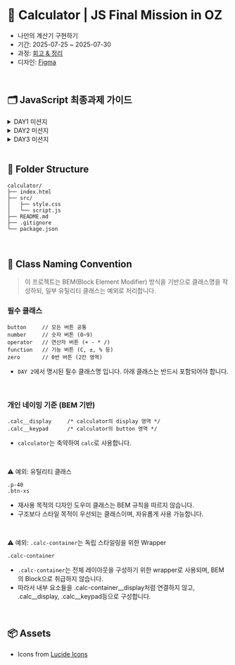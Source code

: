 # 🧮 Calculator | JS Final Mission in OZ

- 나만의 계산기 구현하기
- 기간: 2025-07-25 ~ 2025-07-30
- 과정: [회고 & 정리](https://binyard.me/OZ/fe/mission.html)
- 디자인: [Figma](https://www.figma.com/design/hh1hbNBF5992A1dQYb6INU/Calculator?node-id=0-1&t=AJexyvuflp4TE5th-1)

<br>

## 🗂️ JavaScript 최종과제 가이드

<details>
<summary>DAY1 미션지</summary>

#### STEP 1. HTML로 목업 만들기

요구사항

1. HTML 파일을 생성하고 기본 구조를 작성하세요.

2. CSS 초기화 코드를 입력해주세요.

<br>

구현 단계

1. `index.html`

- body 요소 내부에 계산기 컨테이너를 만듭니다.
- flex를 이용하여 컨테이너가 화면의 중간에 위치하도록 합니다.
- 컨테이너 내부에 2개의 영역을 생성합니다. (display, buttons)
- 각 영역을 시각적으로 확인할 수 있도록 border 속성을 추가합니다.
- `display`와 `buttons`를 flex를 사용하여 적절하게 배치합니다.
- 계산기 컨테이너의 내부 여백을 적절하게 설정합니다.

  <br>

#### STEP 2. 계산기 상단에 버튼 추가하기 (도전미션)

요구사항

1. 계산기 상단에 버튼을 3개 추가하세요.

- 맥북 계산기의 디자인 모티브로 하지만, 기능은 동작하지 않아도 됩니다.
- 버튼은 원 형태이고, 각 버튼이 일정한 간격을 갖도록 구현해야 합니다.

      <br>

  </details>

<details>
<summary>DAY2 미션지</summary>

#### STEP 1. HTML로 목업 만들기, flexbox로 정렬 및 배치하기

요구사항

1. CSS의 flexbox 속성을 이용해 계산기 레이아웃을 구성하세요.
2. 계산기의 기본 구성 요소를 추가하세요 (디스플레이, 숫자 버튼, 연산자 버튼 등).

<br>

구현 단계

1. `index.html`

- buttons 내부에 계산기에 필요한 버튼을 추가합니다.

  - 모든 버튼은 `button` class를 가지고 있어야 합니다.
  - 숫자 버튼에는 `number` class를 추가합니다.
  - 연산기호 버튼(`+`, `-`, `*`, `/`)에는 `operator` class를 추가합니다.
  - 기능 버튼(`C`, `±`, `%`)에는 `function` class를 추가합니다.
  - 숫자 0은 다른 버튼에 비해 두 배의 영역을 가지고 있으므로, `zero` class를 추가합니다.

2. `style.css`

- display 영역을 스타일링합니다.

  - 텍스트를 오른쪽으로 정렬합니다.
  - 콘텐츠와 테두리 사이에 padding을 지정합니다.

- buttons 영역과 버튼들을 flexbox를 사용하여 정렬합니다.

<br>

#### STEP 2. 버튼에 hover 및 active 효과 추가하기

요구사항

- 버튼에 마우스를 올리면(`hover`) 배경색이 변경되도록 하세요.
- 버튼을 클릭하면(`active`) 배경색이 잠시 변경되도록 하세요.

<br>
</details>

<details>
<summary>DAY3 미션지</summary>

### STEP 1. 버튼 클릭 시 디스플레이에 표시되도록 만들기

### 1-1. 각 버튼을 클릭했을 때 console에 각 버튼의 value가 나오도록 하기

요구사항

1. 각 버튼을 클릭했을 때 해당 버튼의 값을 콘솔에 출력하세요.

<br>

구현 단계

1. `script.js`

- 모든 버튼 요소를 선택합니다.
- 각 버튼에 클릭 이벤트 리스너를 추가합니다.
  - 참고: [MDN: 배열 메서드 forEach()](https://developer.mozilla.org/ko/docs/Web/JavaScript/Reference/Global_Objects/Array/forEach)
- 버튼이 클릭되었을 때, 해당 버튼의 값을 콘솔에 출력합니다.
  - 참고: [MDN: Event.target](https://developer.mozilla.org/ko/docs/Web/API/Event/target)

<br>

### 1-2. 숫자를 디스플레이에 표시하기

요구 사항

- 숫자 버튼을 클릭하면 디스플레이에 해당 숫자가 표시되도록 하세요.
- 초기 디스플레이 값이 `0`일 때는 클릭한 숫자로 바뀌어야 합니다.
- 초기 값이 `0`이 아닐 때는 클릭한 숫자가 뒤에 추가되어야 합니다.
- 클래스가 `number`인 버튼에 대해서만 처리하세요.

<br>

구현 단계

1. `script.js`

- 모든 버튼 요소와 디스플레이 요소를 선택합니다.
- 각 버튼에 클릭 이벤트 리스너를 추가합니다.
- 버튼이 클릭되었을 때, 클래스가 `number`인 경우 디스플레이에 값을 표시합니다.
- 디스플레이가 `0`일 때는 클릭한 숫자로 바뀌어야 합니다.
- 디스플레이가 `0`이 아닐 때는 클릭한 숫자가 뒤에 추가되어야 합니다.

<br>

### STEP 2. 소수점과 Clear 기능 추가하기

요구 사항

- 소수점(`.`) 버튼을 클릭하면 디스플레이에 소수점을 추가하세요. (이미 소수점이 있는 경우 추가되지 않도록)
- `C` 버튼을 클릭하면 디스플레이를 `0`으로 초기화하세요.

<br>

### 추가 참고 자료

- [MDN: JavaScript 이벤트](https://developer.mozilla.org/ko/docs/Web/API/Event)
- [MDN: Element.classList](https://developer.mozilla.org/ko/docs/Web/API/Element/classList)

</details>

<br>

## 📁 Folder Structure

```plaintext
calculator/
├── index.html
├── src/
│   ├── style.css
│   └── script.js
├── README.md
├── .gitignore
└── package.json
```

<br>

## 📍 Class Naming Convention

> 이 프로젝트는 BEM(Block Element Modifier) 방식을 기반으로 클래스명을 작성하되, 일부 유틸리티 클래스는 예외로 처리합니다.

### 필수 클래스

```plaintext
button     // 모든 버튼 공통
number     // 숫자 버튼 (0~9)
operator   // 연산자 버튼 (+ - * /)
function   // 기능 버튼 (C, ±, % 등)
zero       // 0번 버튼 (2칸 영역)
```

- `DAY 2`에서 명시된 필수 클래스명 입니다. 아래 클래스는 반드시 포함되어야 합니다.

<br>

### 개인 네이밍 기준 (BEM 기반)

```plaintext
.calc__display     /* calculator의 display 영역 */
.calc__keypad      /* calculator의 button 영역 */
```

- `calculator`는 축약하여 `calc`로 사용합니다.

<br>

⚠️ 예외: 유틸리티 클래스

```plaintext
.p-40
.btn-xs
```

- 재사용 목적의 디자인 도우미 클래스는 BEM 규칙을 따르지 않습니다.
- 구조보다 스타일 목적이 우선되는 클래스이며, 자유롭게 사용 가능합니다.

<br>

⚠️ 예외: `.calc-container`는 독립 스타일링을 위한 Wrapper

```plaintext
.calc-container
```

- `.calc-container`는 전체 레이아웃을 구성하기 위한 wrapper로 사용되며, BEM의 Block으로 취급하지 않습니다.
- 따라서 내부 요소들을 .calc-container\_\_display처럼 연결하지 않고, .calc\_\_display, .calc\_\_keypad등으로 구성합니다.

<br>

## 📦 Assets

- Icons from [Lucide Icons](https://lucide.dev/)
